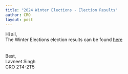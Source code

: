 ```yaml
---
title: "2024 Winter Elections - Election Results"
author: CRO
layout: post
---
```


Hi all, <br>
The Winter Elections election results can be found <a href="https://drive.google.com/file/d/1F9oNGbdP73vlL4l2vkXzJbPMKmeQdk3C/view?usp=sharing">here</a>  
<br><br>
Best,<br>
Lavneet Singh<br>
CRO 2T4-2T5
